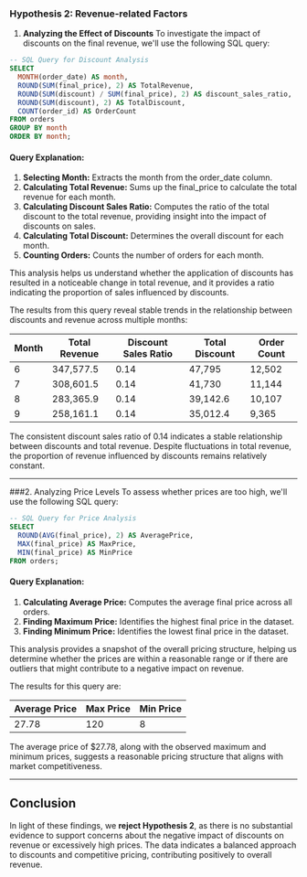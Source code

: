 ### Hypothesis 2: Revenue-related Factors
1. **Analyzing the Effect of Discounts**
To investigate the impact of discounts on the final revenue, we'll use the following SQL query:

```sql
-- SQL Query for Discount Analysis
SELECT
  MONTH(order_date) AS month,
  ROUND(SUM(final_price), 2) AS TotalRevenue,
  ROUND(SUM(discount) / SUM(final_price), 2) AS discount_sales_ratio,
  ROUND(SUM(discount), 2) AS TotalDiscount,
  COUNT(order_id) AS OrderCount
FROM orders
GROUP BY month
ORDER BY month;
```

#### Query Explanation:

1. **Selecting Month:** Extracts the month from the order_date column.
2. **Calculating Total Revenue:** Sums up the final_price to calculate the total revenue for each month.
3. **Calculating Discount Sales Ratio:** Computes the ratio of the total discount to the total revenue, providing insight into the impact of discounts on sales.
4. **Calculating Total Discount:** Determines the overall discount for each month.
5. **Counting Orders:** Counts the number of orders for each month.

This analysis helps us understand whether the application of discounts has resulted in a noticeable change in total revenue, and it provides a ratio indicating the proportion of sales influenced by discounts.

The results from this query reveal stable trends in the relationship between discounts and revenue across multiple months:

| Month | Total Revenue | Discount Sales Ratio | Total Discount | Order Count |
|-------|---------------|-----------------------|-----------------|-------------|
| 6     | 347,577.5     | 0.14                  | 47,795          | 12,502      |
| 7     | 308,601.5     | 0.14                  | 41,730          | 11,144      |
| 8     | 283,365.9     | 0.14                  | 39,142.6        | 10,107      |
| 9     | 258,161.1     | 0.14                  | 35,012.4        | 9,365       |

The consistent discount sales ratio of 0.14 indicates a stable relationship between discounts and total revenue. Despite fluctuations in total revenue, the proportion of revenue influenced by discounts remains relatively constant.

---

###2. Analyzing Price Levels
To assess whether prices are too high, we'll use the following SQL query:

```sql
-- SQL Query for Price Analysis
SELECT
  ROUND(AVG(final_price), 2) AS AveragePrice,
  MAX(final_price) AS MaxPrice,
  MIN(final_price) AS MinPrice
FROM orders;
```

#### Query Explanation:

1. **Calculating Average Price:** Computes the average final price across all orders.
2. **Finding Maximum Price:** Identifies the highest final price in the dataset.
3. **Finding Minimum Price:** Identifies the lowest final price in the dataset.

This analysis provides a snapshot of the overall pricing structure, helping us determine whether the prices are within a reasonable range or if there are outliers that might contribute to a negative impact on revenue.

The results for this query are:

| Average Price | Max Price | Min Price |
|---------------|-----------|-----------|
| 27.78         | 120       | 8         |

The average price of $27.78, along with the observed maximum and minimum prices, suggests a reasonable pricing structure that aligns with market competitiveness.

---

## Conclusion
In light of these findings, we **reject Hypothesis 2**, as there is no substantial evidence to support concerns about the negative impact of discounts on revenue or excessively high prices. The data indicates a balanced approach to discounts and competitive pricing, contributing positively to overall revenue.
